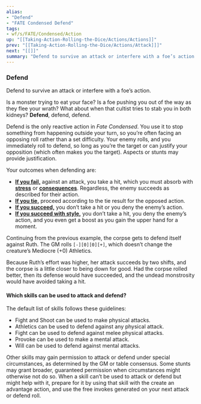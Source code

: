 ```yaml
---
alias:
- "Defend"
- "FATE Condensed Defend"
tags:
- wf/s/FATE/Condensed/Action
up: "[[Taking-Action-Rolling-the-Dice/Actions/Actions]]"
prev: "[[Taking-Action-Rolling-the-Dice/Actions/Attack]]]"
next: "[[]]"
summary: "Defend to survive an attack or interfere with a foe’s action."
---
```

### Defend

Defend to survive an attack or interfere with a foe’s action.

Is a monster trying to eat your face? Is a foe pushing you out of the way as they flee your wrath? What about when that cultist tries to stab you in both kidneys? **Defend**, defend, defend.

Defend is the only reactive action in _Fate Condensed_. You use it to stop something from happening outside your turn, so you’re often facing an opposing roll rather than a set difficulty. Your enemy rolls, and you immediately roll to defend, so long as you’re the target or can justify your opposition (which often makes you the target). Aspects or stunts may provide justification.

Your outcomes when defending are:

- **[If you fail,](../Outcomes/Failure.md)** against an attack, you take a hit, which you must absorb with **[stress](../../Challenges-Conflicts-and-Contests/Conflicts/Taking-Harm/Stress.md)** or **[consequences](../../Challenges-Conflicts-and-Contests/Conflicts/Taking-Harm/Consequences.md)**. Regardless, the enemy succeeds as described for their action.
- **[If you tie,](../Outcomes/Tie.md)** proceed according to the tie result for the opposed action.
- **[If you succeed,](../Outcomes/Success.md)** you don’t take a hit or you deny the enemy’s action.
- **[If you succeed with style,](../Outcomes/Success-with-Style.md)** you don’t take a hit, you deny the enemy’s action, and you even get a boost as you gain the upper hand for a moment.

Continuing from the previous example, the corpse gets to defend itself against Ruth. The GM rolls `[-][0][0][+]`, which doesn’t change the creature’s Mediocre (+0) Athletics.

Because Ruth’s effort was higher, her attack succeeds by two shifts, and the corpse is a little closer to being down for good. Had the corpse rolled better, then its defense would have succeeded, and the undead monstrosity would have avoided taking a hit.

#### Which skills can be used to attack and defend?

The default list of skills follows these guidelines:

- Fight and Shoot can be used to make physical attacks.
- Athletics can be used to defend against any physical attack.
- Fight can be used to defend against melee physical attacks.
- Provoke can be used to make a mental attack.
- Will can be used to defend against mental attacks.

Other skills may gain permission to attack or defend under special circumstances, as determined by the GM or table consensus. Some stunts may grant broader, guaranteed permission when circumstances might otherwise not do so. When a skill can’t be used to attack or defend but might help with it, prepare for it by using that skill with the create an advantage action, and use the free invokes generated on your next attack or defend roll.